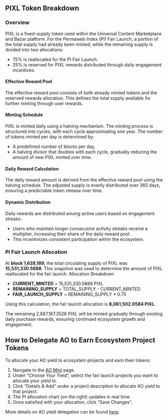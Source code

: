 ## PIXL Token Breakdown

### Overview

PIXL is a fixed-supply token used within the Universal Content Marketplace and Bazar platform. For the Permaweb Index (PI) Fair Launch, a portion of the total supply had already been minted, while the remaining supply is divided into two allocations:

- 75% is reallocated for the PI Fair Launch.
- 25% is reserved for PIXL rewards distributed through daily engagement incentives.

#### Effective Reward Pool

The effective reward pool consists of both already minted tokens and the reserved rewards allocation. This defines the total supply available for further minting through user rewards.

#### Minting Schedule

PIXL is minted daily using a halving mechanism. The minting process is structured into cycles, with each cycle approximating one year. The number of tokens minted per day is determined by:

- A predefined number of blocks per day.
- A halving divisor that doubles with each cycle, gradually reducing the amount of new PIXL minted over time.

#### Daily Reward Calculation

The daily reward amount is derived from the effective reward pool using the halving schedule. The adjusted supply is evenly distributed over 365 days, ensuring a predictable token release over time.

#### Dynamic Distribution

Daily rewards are distributed among active users based on engagement streaks:

- Users who maintain longer consecutive activity streaks receive a multiplier, increasing their share of the daily reward pool.
- This incentivizes consistent participation within the ecosystem.

### PI Fair Launch Allocation

At **block 1,628,189,** the total circulating supply of PIXL was **15,531,330.5888**. This snapshot was used to determine the amount of PIXL reallocated for the fair launch.
Allocation Breakdown

- **CURRENT_MINTED** = 15,531,330.5888 PIXL
- **REMAINING_SUPPLY** = TOTAL_SUPPLY - CURRENT_MINTED
- **FAIR_LAUNCH_SUPPLY** = REMAINING_SUPPLY \* 0.75

Using this calculation, the fair launch allocation is **8,061,502.0584 PIXL**.

The remaining 2,687,167.3528 PIXL will be minted gradually through existing daily purchase rewards, ensuring continued ecosystem growth and engagement.

## How to Delegate AO to Earn Ecosystem Project Tokens

To allocate your AO yield to ecosystem projects and earn their tokens:

1. Navigate to the [AO Mint](https://ao.arweave.net/#/mint/deposits/) page.
2. Under “Choose Your Yield”, select the fair launch projects you want to allocate your yield to.
3. Click “Details & Add” under a project description to allocate AO yield to that project.
4. The PI allocation chart (on the right) updates in real time.
5. Once satisfied with your allocation, click “Save Changes”.

More details on AO yield delegation can be found [here](https://permaweb-journal.arweave.net/article/ao-yield.html).
